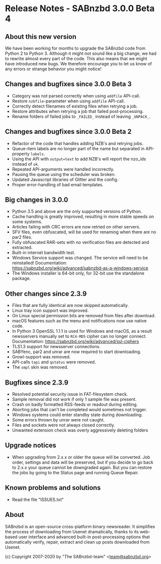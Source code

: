 Release Notes - SABnzbd 3.0.0 Beta 4
=========================================================

## About this new version
We have been working for months to upgrade the SABnzbd code from Python 2 to Python 3.
Although it might not sound like a big change, we had to rewrite almost every part of
the code. This also means that we might have introduced new bugs. We therefore encourage
you to let us know of any errors or strange behavior you might notice!

## Changes and bugfixes since 3.0.0 Beta 3
- Category was not parsed correctly when using `addfile` API-call.
- Restore `nzbfile`-parameter when using `addfile` API-call.
- Correctly detect filenames of existing files when retrying a job.
- Restore attributes when retrying a job that failed post-processing.
- Rename folders of failed jobs to `_FAILED_` instead of leaving `_UNPACK_`.

## Changes and bugfixes since 3.0.0 Beta 2
- Refactor of the code that handles adding NZB's and retrying jobs.
- Queue-item labels are no longer part of the name but separated in API-property `labels`.
- Using the API with `output=text` to add NZB's will report the nzo_ids instead of `ok`.
- Repeated API-arguments were handled incorrectly.
- Pausing the queue using the scheduler was broken.
- Updated Javascript libraries of Glitter and the config.
- Proper error-handling of bad email templates.

## Big changes in 3.0.0
- Python 3.5 and above are the only supported versions of Python.
- Cache handling is greatly improved, resulting in more stable speeds on some systems.
- Articles failing with CRC errors are now retried on other servers.
- SFV files, even obfuscated, will be used for renaming when there are no par2 files.
- Fully obfuscated RAR-sets with no verification files are detected and extracted.
- Built-in internet bandwidth test.
- Windows Service support was changed. The service will need to be reinstalled!
  Documentation: https://sabnzbd.org/wiki/advanced/sabnzbd-as-a-windows-service
- The Windows installer is 64-bit only, for 32-bit use the standalone package.

## Other changes since 2.3.9
- Files that are fully identical are now skipped automatically.
- Linux tray icon support was improved.
- On Linux special permission bits are removed from files after download.
- macOS features such as the menu and notifications now use native code.
- In Python 3 OpenSSL 1.1.1 is used for Windows and macOS, as a result 
  newsservers manually set to `RC4-MD5` cipher can no longer connect. 
  Documentation: https://sabnzbd.org/wiki/advanced/ssl-ciphers
- TLS1.3 support for newsserver connections.
- SABYenc, par2 and unrar are now required to start downloading.
- Growl-support was removed.
- API-calls `tapi` and `qstatus` were removed.
- The `smpl` skin was removed.

## Bugfixes since 2.3.9
- Resolved potential security issue in FAT-filesystem check.
- Sample removal did not work if only 1 sample file was present.
- Crash on badly formatted RSS-feeds or readout during editing.
- Aborting jobs that can't be completed would sometimes not trigger.
- Windows systems could enter standby state during downloading.
- Some errors thrown by unrar were not caught.
- Files and sockets were not always closed correctly.
- Unwanted extension check was overly aggressively deleting folders

## Upgrade notices
- When upgrading from 2.x.x or older the queue will be converted. Job order,
  settings and data will be preserved, but if you decide to go back to 2.x.x
  your queue cannot be downgraded again. But you can restore the jobs by going
  to the Status page and running Queue Repair.

## Known problems and solutions
- Read the file "ISSUES.txt"

## About
  SABnzbd is an open-source cross-platform binary newsreader.
  It simplifies the process of downloading from Usenet dramatically, thanks
  to its web-based user interface and advanced built-in post-processing options
  that automatically verify, repair, extract and clean up posts downloaded
  from Usenet.

  (c) Copyright 2007-2020 by "The SABnzbd-team" \<team@sabnzbd.org\>
